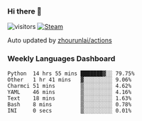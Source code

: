 ### Hi there 👋

![visitors](https://visitor-badge.glitch.me/badge?page_id=zhourunlai)
[![Steam](https://img.shields.io/badge/dynamic/json?label=Steam&query=%24.data.totalSubs&url=https%3A%2F%2Fapi.spencerwoo.com%2Fsubstats%2F%3Fsource%3DsteamGames%26queryKey%3D76561198285156854&suffix=%20Games&logo=steam&labelColor=134375&color=0b1a37&longCache=true)](http://steamcommunity.com/profiles/76561198285156854)

Auto updated by <a href="https://github.com/zhourunlai/zhourunlai/actions" target="_blank">zhourunlai/actions</a>

### Weekly Languages Dashboard

<!--PART:wakatime-->
```text
Python  14 hrs 55 mins ███████▓░░ 79.75%
Other   1 hr 41 mins   ▓░░░░░░░░░ 9.06%
Charmci 51 mins        ▒░░░░░░░░░ 4.62%
YAML    46 mins        ▒░░░░░░░░░ 4.16%
Text    18 mins        ▒░░░░░░░░░ 1.63%
Bash    8 mins         ▒░░░░░░░░░ 0.78%
INI     0 secs         ▒░░░░░░░░░ 0.01%
```
<!--PART:wakatime-->

